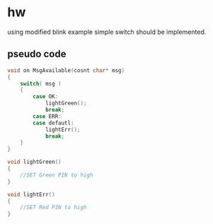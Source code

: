 # hw

using modified blink example simple switch should be implemented.

## pseudo code
``` C
void on MsgAvailable(cosnt char* msg)
{
	switch( msg )
	{
		case OK:
			lightGreen();
			break;
		case ERR:
		case defautl:
			lightErr();
			break;
	}
}

void lightGreen()
{
	//SET Green PIN to high
}

void lightErr()
{
	//SET Red PIN to high
}
```